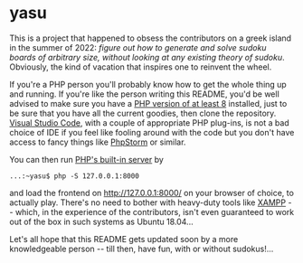# yasu

This is a project that happened to obsess the contributors on a greek island in the summer of 2022: _figure out how to generate and solve sudoku boards of arbitrary size, without looking at any existing theory of sudoku_. Obviously, the kind of vacation that inspires one to reinvent the wheel.

If you're a PHP person you'll probably know how to get the whole thing up and running. If you're like the person writing this README, you'd be well advised to make sure you have a [PHP version of at least 8](https://www.php.net/downloads.php) installed, just to be sure that you have all the current goodies, then clone the repository. [Visual Studio Code](https://code.visualstudio.com/), with a couple of appropriate PHP plug-ins, is not a bad choice of IDE if you feel like fooling around with the code but you don't have access to fancy things like [PhpStorm](https://www.jetbrains.com/phpstorm/) or similar.

You can then run [PHP's built-in server](https://www.php.net/manual/en/features.commandline.webserver.php) by

```...:~yasu$ php -S 127.0.0.1:8000```

and load the frontend on http://127.0.0.1:8000/ on your browser of choice, to actually play. There's no need to bother with heavy-duty tools like [XAMPP](https://www.apachefriends.org/) -- which, in the experience of the contributors, isn't even guaranteed to work out of the box in such systems as Ubuntu 18.04...

Let's all hope that this README gets updated soon by a more knowledgeable person -- till then, have fun, with or without sudokus!...